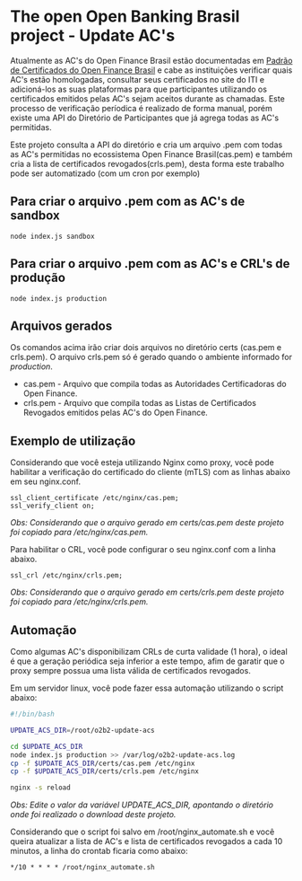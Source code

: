 # The open Open Banking Brasil project - Update AC's
Atualmente as AC's do Open Finance Brasil estão documentadas em [Padrão de Certificados do Open Finance Brasil](https://openfinancebrasil.atlassian.net/wiki/spaces/OF/pages/82313425/PT+Padr+o+de+Certificados+Open+Finance+Brasil+2.0) e cabe as instituições verificar quais AC's estão homologadas, consultar seus certificados no site do ITI e adicioná-los as suas plataformas para que participantes utilizando os certificados emitidos pelas AC's sejam aceitos durante as chamadas.
Este processo de verificação períodica é realizado de forma manual, porém existe uma API do Diretório de Participantes que já agrega todas as AC's permitidas.

Este projeto consulta a API do diretório e cria um arquivo .pem com todas as AC's permitidas no ecossistema Open Finance Brasil(cas.pem) e também cria a lista de certificados revogados(crls.pem), desta forma este trabalho pode ser automatizado (com um cron por exemplo)

## Para criar o arquivo .pem com as AC's de sandbox
```
node index.js sandbox
```

## Para criar o arquivo .pem com as AC's e CRL's de produção
```
node index.js production
```

## Arquivos gerados
Os comandos acima irão criar dois arquivos no diretório certs (cas.pem e crls.pem).
O arquivo crls.pem só é gerado quando o ambiente informado for *production*.

* cas.pem - Arquivo que compila todas as Autoridades Certificadoras do Open Finance.
* crls.pem - Arquivo que compila todas as Listas de Certificados Revogados emitidos pelas AC's do Open Finance.

## Exemplo de utilização
Considerando que você esteja utilizando Nginx como proxy, você pode habilitar a verificação do certificado do cliente (mTLS) com as linhas abaixo em seu nginx.conf.

```
ssl_client_certificate /etc/nginx/cas.pem;
ssl_verify_client on;
```
*Obs: Considerando que o arquivo gerado em certs/cas.pem deste projeto foi copiado para /etc/nginx/cas.pem.*

Para habilitar o CRL, você pode configurar o seu nginx.conf com a linha abaixo.
```
ssl_crl /etc/nginx/crls.pem;
```
*Obs: Considerando que o arquivo gerado em certs/crls.pem deste projeto foi copiado para /etc/nginx/crls.pem.*

## Automação
Como algumas AC's disponibilizam CRLs de curta validade (1 hora), o ideal é que a geração periódica seja inferior a este tempo, afim de garatir que o proxy sempre possua uma lista válida de certificados revogados.

Em um servidor linux, você pode fazer essa automação utilizando o script abaixo:

```bash
#!/bin/bash

UPDATE_ACS_DIR=/root/o2b2-update-acs

cd $UPDATE_ACS_DIR
node index.js production >> /var/log/o2b2-update-acs.log
cp -f $UPDATE_ACS_DIR/certs/cas.pem /etc/nginx
cp -f $UPDATE_ACS_DIR/certs/crls.pem /etc/nginx

nginx -s reload
```
*Obs: Edite o valor da variável UPDATE_ACS_DIR, apontando o diretório onde foi realizado o download deste projeto.*

Considerando que o script foi salvo em /root/nginx_automate.sh e você queira atualizar a lista de AC's e lista de certificados revogados a cada 10 minutos, a linha do crontab ficaria como abaixo:
```
*/10 * * * * /root/nginx_automate.sh
```